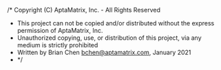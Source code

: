 /* Copyright (C) AptaMatrix, Inc. - All Rights Reserved
 * This project can not be copied and/or distributed without the express permission of AptaMatrix, Inc.
 * Unauthorized copying, use, or distribution of this project, via any medium is strictly prohibited
 * Written by Brian Chen <bchen@aptamatrix.com>, January 2021
 * */

